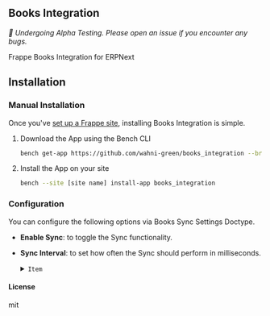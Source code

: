 ## **Books Integration**

_📢 Undergoing Alpha Testing. Please open an issue if you encounter any bugs._

Frappe Books Integration for ERPNext

## Installation

### Manual Installation

Once you've [set up a Frappe site](https://frappeframework.com/docs/v14/user/en/installation/), installing Books Integration is simple.

1. Download the App using the Bench CLI

   ```sh
   bench get-app https://github.com/wahni-green/books_integration --branch version-15
   ```

1. Install the App on your site

   ```sh
   bench --site [site name] install-app books_integration
   ```

### Configuration

You can configure the following options via Books Sync Settings Doctype.

- **Enable Sync**: to toggle the Sync functionality.
- **Sync Interval**: to set how often the Sync should perform in milliseconds.

    <details>
    <summary><code>Item</code></summary>

    <h4>Item Tax Template Map</h4>
    You can set the Tax Templates you use in ERPNext and their equivalents that you want to use in Books.

</details>

#### License

mit
